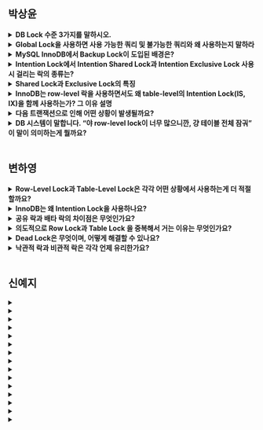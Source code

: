 ## 박상윤 
<details>
<summary><b>DB Lock 수준 3가지를 말하시오.</b></summary>
<div markdown="1">
  <br>
  
- 행 수준 잠금 : 개별 행 단위로 잠근다.
- 테이블 수준 잠금 : 테이블과 인덱스 모두 잠근다.
- 데이터베이스 수준 잠금 : DB 복구 or 스키마 변경 시 발생
</div>
</details>

<details>
<summary><b>Global Lock을 사용하면 사용 가능한 쿼리 및 불가능한 쿼리와 왜 사용하는지 말하라</b></summary>
<div markdown="1">
  <br>

- 사용 가능한 쿼리 : SELECT
- 사용 불가능한 쿼리 : DDL, DML 등

DB의 구조적 변경, 백업 수행 또는 크리티컬한 데이터 마이그레이션 작업에 사용
</div>
</details>

<details>
<summary><b>MySQL InnoDB에서 Backup Lock이 도입된 배경은?</b></summary>
<div markdown="1">
  <br>
  원래 백업하려면 모든 데이터를 잠그는 락(글로벌 락)을 걸어야 했다.
  InnoDB는 변경 중이던 데이터도 안정적으로 백업할 수 있게 되었다. 
  그래서 굳이 전체를 멈출 필요가 없고, 좀 더 가벼운 락으로도 충분해졌기 때문이다. 
  (좀 더 가벼운 글로벌 락 = 백업 락)
  백업 락은 일반적인 테이블의 변경은 허용되고 스키마 변경 같은 DDL 명령어가 실행되면 복제가 일시 중지된다.
</div>
</details>

<details>
<summary><b>Intention Lock에서 Intention Shared Lock과 Intention Exclusive Lock 사용 시 걸리는 락의 종류는?</b></summary>
<div markdown="1">
  <br>
  
- intention Shared Lock이 실행되면, row-level에 S-Lock 이 걸림(공유 락)
- intention Exclusive Lock이 실행되면, row-level에 X-Lock이 걸림(배타 락)
</div>
</details>

<details>
<summary><b>Shared Lock과 Exclusive Lock의 특징</b></summary>
<div markdown="1">
  <br>
  
- Shared Lock -  하나의 트랜잭션이 데이터를 읽고 있는 경우, 다른 트랜잭션들도 해당 데이터를 읽을 수는 있지만, 쓰기 작업은 금지된다.
- Exclusive Lock - 특정 트랜잭션이 데이터를 수정하고 있는 경우, 해당 데이터에 대한 다른 모든 트랜잭션의 접근이 금지된다.
</div>
</details>

<details>
<summary><b>InnoDB는 row-level 락을 사용하면서도 왜 table-level의 Intention Lock(IS, IX)을 함께 사용하는가? 그 이유 설명</b></summary>
<div markdown="1">
  <br>
  
- InnoDB는 row-level 락만 사용하면 성능은 좋지만, 테이블 단위 DDL 충돌을 감지하기 어려움
- 따라서 트랜잭션이 특정 row를 잠글 때, 동시에 테이블 수준에 IS/IX 락을 걸어, 다른 트랜잭션이 LOCK TABLE, ALTER TABLE 등 시도 시 충돌을 빠르게 감지하게 함   
</div>
</details>

<details>
<summary><b>다음 트랜잭션으로 인해 어떤 상황이 발생될까요?</b></summary>
<div markdown="1">
  <br>

| **트랜잭션 A**                                         | **트랜잭션 B**                                         |
|------------------------------------------------------|------------------------------------------------------|
| UPDATE users SET ... WHERE id = 1 → X-Lock on row 1 | UPDATE users SET ... WHERE id = 2 → X-Lock on row 2 |
| UPDATE users SET ... WHERE id = 2 → **row 2 요청**   | UPDATE users SET ... WHERE id = 1 → **row 1 요청**   |

  <details>
  <summary>정답 보기</summary>
  
  Dead Lock
  
  </details>

</div>
</details>

<details>
<summary><b>DB 시스템이 말합니다. “야 row-level lock이 너무 많으니깐, 걍 테이블 전체 잠궈” 이 말이 의미하는게 뭘까요?</b></summary>
<div markdown="1">
  <br>
  Lock Escalation

  row-level 락이 과도하게 많아져서 관리 비용이 커질 경우, DBMS가 자동으로 더 상위 수준인 table-level 락으로 전환할 수 있다.
</div>
</details>

<br>

## 변하영
<details>
<summary><b>Row-Level Lock과 Table-Level Lock은 각각 어떤 상황에서 사용하는게 더 적절할까요?</b></summary>
<div markdown="1">
  <br>

   Row-Level Lock은 동시성이 중요한 서비스 환경에 적합합니다. 반면에 Table-Level Lock은 대량의 데이터를 일괄로 수정하거나 삭제하는 배치 작업처럼 일관성이 중요한 작업에 적합합니다. 
</div>
</details>

<details>
<summary><b>InnoDB는 왜 Intention Lock을 사용하나요?</b></summary>
<div markdown="1">
  <br>
  테이블에 어떤 행에 대한 락이 걸릴 예정이라는 정보를 미리 표시하여 효율적인 락 충돌 관리를 가능하게 합니다.
   
</div>
</details>

<details>
<summary><b>공유 락과 배타 락의 차이점은 무엇인가요?</b></summary>
<div markdown="1">
  <br>
공유 락은 데이터를 읽을 수는 있지만 쓰기는 제한되고, 배타 락은 읽기와 쓰기 모두 다른 트랜잭션이 접근할 수 없게 합니다. 
</div>
</details>

<details>
<summary><b>의도적으로 Row Lock과 Table Lock 을 중복해서 거는 이유는 무엇인가요?</b></summary>
<div markdown="1">
  <br>
  서로 다른 트랜잭션이 테이블 구조와 행 데이터를 동시에 변경하는 것을 방지하기 위해서입니다. 
  예를 들어, 행 데이터를 수정 중일 때 스키마 변경을 막기 위해 Intention Lock을 통해 Table-level Lock도 함께 관리합니다.
</div>
</details>

<details>
<summary><b>Dead Lock은 무엇이며, 어떻게 해결할 수 있나요?</b></summary>
<div markdown="1">
  <br>
  Dead Lock은 두 개의 트랜잭션 간에 각각의 트랜잭션이 가지고 있는 리소스의 Lock을 획득하려고 할 때 발생합니다.
  이를 예방하려면 트랜잭션의 자원 접근 규칙을 정하거나 Dead Lock이 감지되면 둘 중 하나의 트랜잭션을 강제종료 합니다.
</div>
</details>

<details>
<summary><b>낙관적 락과 비관적 락은 각각 언제 유리한가요?</b></summary>
<div markdown="1">
  <br>
  동시성이 높지만 충돌 가능성이 적은 경우 낙관적 락이 유리합니다.
  반대로 충돌 가능성이 높거나 중요한 데이터를 다룰 경우에는 데이터 무결성을 위해 비관적 락을 사용하는 것이 유리합니다.
</div>
</details>

<br>

## 신예지
<details>
<summary><b>  </b></summary>
<div markdown="1">
  <br>
   
</div>
</details>

<details>
<summary><b>  </b></summary>
<div markdown="1">
  <br>
   
</div>
</details>

<details>
<summary><b>  </b></summary>
<div markdown="1">
  <br>
   
</div>
</details>

<details>
<summary><b>  </b></summary>
<div markdown="1">
  <br>
   
</div>
</details>

<details>
<summary><b>  </b></summary>
<div markdown="1">
  <br>
   
</div>
</details>

<details>
<summary><b>  </b></summary>
<div markdown="1">
  <br>
   
</div>
</details>

<details>
<summary><b>  </b></summary>
<div markdown="1">
  <br>
   
</div>
</details>

<details>
<summary><b>  </b></summary>
<div markdown="1">
  <br>
   
</div>
</details>

<details>
<summary><b>  </b></summary>
<div markdown="1">
  <br>
   
</div>
</details>

<details>
<summary><b>  </b></summary>
<div markdown="1">
  <br>
   
</div>
</details>

<details>
<summary><b>  </b></summary>
<div markdown="1">
  <br>
   
</div>
</details>

<details>
<summary><b>  </b></summary>
<div markdown="1">
  <br>
   
</div>
</details>

<details>
<summary><b>  </b></summary>
<div markdown="1">
  <br>
   
</div>
</details>

<details>
<summary><b>  </b></summary>
<div markdown="1">
  <br>
   
</div>
</details>

<details>
<summary><b>  </b></summary>
<div markdown="1">
  <br>
   
</div>
</details>

